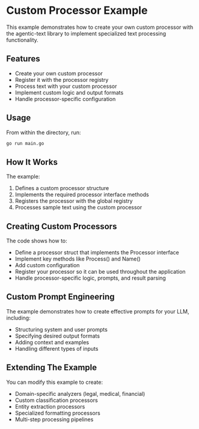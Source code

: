 # Custom Processor Example

This example demonstrates how to create your own custom processor with the agentic-text library to implement specialized text processing functionality.

## Features

- Create your own custom processor
- Register it with the processor registry
- Process text with your custom processor
- Implement custom logic and output formats
- Handle processor-specific configuration

## Usage

From within the directory, run:

```bash
go run main.go
```

## How It Works

The example:
1. Defines a custom processor structure
2. Implements the required processor interface methods
3. Registers the processor with the global registry
4. Processes sample text using the custom processor

## Creating Custom Processors

The code shows how to:
- Define a processor struct that implements the Processor interface
- Implement key methods like Process() and Name()
- Add custom configuration
- Register your processor so it can be used throughout the application
- Handle processor-specific logic, prompts, and result parsing

## Custom Prompt Engineering

The example demonstrates how to create effective prompts for your LLM, including:
- Structuring system and user prompts
- Specifying desired output formats
- Adding context and examples
- Handling different types of inputs

## Extending The Example

You can modify this example to create:
- Domain-specific analyzers (legal, medical, financial)
- Custom classification processors
- Entity extraction processors
- Specialized formatting processors
- Multi-step processing pipelines 